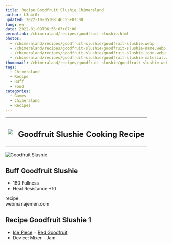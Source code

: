 ```yaml
---
title: Recipe Goodfruit Slushie Chimeraland
author: L3n4r0x
updated: 2022-10-05T08:46:55+07:00
lang: en
date: 2022-01-09T06:56:03+07:00
permalink: /chimeraland/recipes/goodfruit-slushie.html
photos:
  - /chimeraland/recipes/goodfruit-slushie/goodfruit-slushie.webp
  - /chimeraland/recipes/goodfruit-slushie/goodfruit-slushie-name.webp
  - /chimeraland/recipes/goodfruit-slushie/goodfruit-slushie-icon.webp
  - /chimeraland/recipes/goodfruit-slushie/goodfruit-slushie-material.webp
thumbnail: /chimeraland/recipes/goodfruit-slushie/goodfruit-slushie.webp
tags:
  - Chimeraland
  - Recipe
  - Buff
  - Food
categories:
  - Games
  - Chimeraland
  - Recipes
---
```


<section id="bootstrap-wrapper">
  <link
    rel="stylesheet"
    href="https://cdn.statically.io/gh/dimaslanjaka/Web-Manajemen/40ac3225/css/bootstrap-4.5-wrapper.css"
  />
  <div class="row mb-2">
    <div class="col-md-12 mb-2">
      <table class="table" id="post-info">
        <tbody>
          <tr>
            <td>
              <img
                class="d-inline-block me-2"
                src="/chimeraland/recipes/goodfruit-slushie/goodfruit-slushie-icon.webp"
                width="auto"
                height="auto"
              />
            </td>
            <td><h1 class="fs-5">Goodfruit Slushie Cooking Recipe</h1></td>
          </tr>
        </tbody>
      </table>
    </div>
  </div>
  <div class="card mb-2">
    <div class="row g-0">
      <div class="col-sm-4 position-relative mb-2">
        <img
          src="/chimeraland/recipes/goodfruit-slushie/goodfruit-slushie-material.webp"
          class="card-img fit-cover w-100 h-100"
          alt="Goodfruit Slushie"
          data-fancybox="true"
        />
      </div>
      <div class="col-sm-8 mb-2">
        <div class="card-body">
          <h2 class="card-title fs-5">Buff Goodfruit Slushie</h2>
          <div class="card-text">
            <ul>
              <li>180 Fullness</li>
              <li>Heat Resistance +10</li>
            </ul>
          </div>
          <span class="badge rounded-pill bg-dark text-white">recipe</span>
        </div>
        <div class="card-footer text-end text-muted">webmanajemen.com</div>
      </div>
    </div>
  </div>
  <div class="row mb-2">
    <div class="col-12 col-lg-6 recipe-item mb-2">
      <div class="card">
        <div class="card-body">
          <h2 class="card-title fs-5">Recipe Goodfruit Slushie 1</h2>
          <div class="card-text">
            <ul>
              <li>
                <a
                  class="text-decoration-none"
                  href="/chimeraland/materials/ice-piece.html"
                  >Ice Piece</a
                ><span> + </span
                ><a
                  class="text-decoration-none"
                  href="/chimeraland/materials/red-goodfruit.html"
                  >Red Goodfruit</a
                >
              </li>
              <li>Device: Mixer - Jam</li>
            </ul>
          </div>
        </div>
      </div>
    </div>
  </div>
</section>